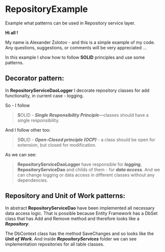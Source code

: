 # RepositoryExample
Example what patterns can be used in Repository service layer.

**Hi all !**

My name is Alexander Zolotov - and this is a simple example of my code. Any questions, suggestions, or comments will be very appreciated ...

In this example I show how to follow **SOLID** principles and use some patterns.

## Decorator pattern: ##
 In **RepositoryServiceDaoLogger** I decorate repository classes for add functionalty, in current case - logging.

So - I follow 
> **S**OLID  - ***Single Responsibility Principle***—classes should have a single responsibility.

And I follow other too:
> S**O**LID - ***Open-Closed principle (OCP)*** - a class should be open for extension, but closed for modification.

As we can see: 
>  **RepositoryServiceDaoLogger** have responsible for ***logging***, **RepositoryServiceDao** and childs of them - for ***data access***. And we can change logging or data access in different classes without any dependencies.

## Repository and Unit of Work patterns: ##

In abstract **RepositoryServiceDao** have been implemented all necessary data access logic. That is possible because Entity Framework has a DbSet class that has Add and Remove method and therefore looks like a ***Repository***. 

The DbContext class has the method SaveChanges and so looks like the ***Unit of Work***. 
And inside ***RepositoryServices*** folder we can see implementation repositories for all table classes.




